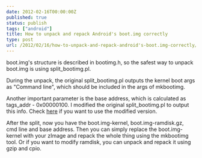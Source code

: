```yaml
---
date: 2012-02-16T00:00:00Z
published: true
status: publish
tags: ["android"]
title: How to unpack and repack Android's boot.img correctly
type: post
url: /2012/02/16/how-to-unpack-and-repack-android's-boot.img-correctly/
---
```


boot.img's structure is described in bootimg.h, so the safest way to unpack boot.img is using split_bootimg.pl.

During the unpack, the original split_bootimg.pl outputs the kernel boot args as "Command line", which should be included in the args of mkbootimg.

Another important parameter is the base address, which is calculated as tags_addr - 0x00000100. I modified the original split_bootimg.pl to output this info. Check <a href="https://gist.github.com/1832541">here</a> if you want to use the modified version.

After the split, now you have the boot.img-kernel, boot.img-ramdisk.gz, cmd line and base address. Then you can simply replace the boot.img-kernel with your zImage and repack the whole thing using the mkbootimg tool. Or if you want to modify ramdisk, you can unpack and repack it using gzip and cpio.
